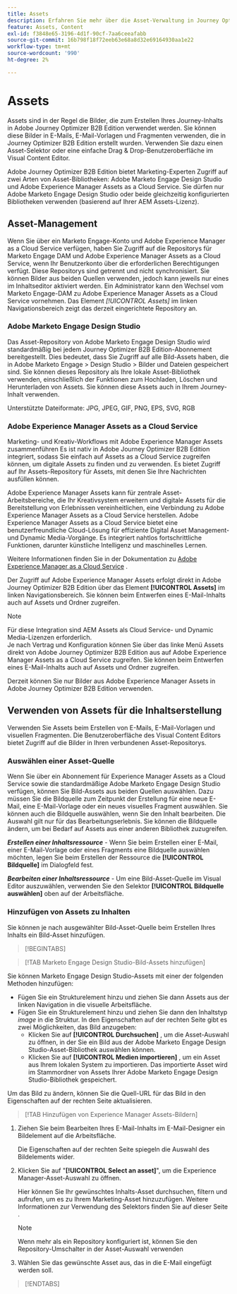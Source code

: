 ```yaml
---
title: Assets
description: Erfahren Sie mehr über die Asset-Verwaltung in Journey Optimizer B2B Edition.
feature: Assets, Content
exl-id: f3848e65-3196-4d1f-90cf-7aa6ceeafabb
source-git-commit: 16b798f18f72eeb63e68a8d32e69164930aa1e22
workflow-type: tm+mt
source-wordcount: '990'
ht-degree: 2%

---
```


# Assets

Assets sind in der Regel die Bilder, die zum Erstellen Ihres Journey-Inhalts in Adobe Journey Optimizer B2B Edition verwendet werden. Sie können diese Bilder in E-Mails, E-Mail-Vorlagen und Fragmenten verwenden, die in Journey Optimizer B2B Edition erstellt wurden. Verwenden Sie dazu einen Asset-Selektor oder eine einfache Drag &amp; Drop-Benutzeroberfläche im Visual Content Editor.

Adobe Journey Optimizer B2B Edition bietet Marketing-Experten Zugriff auf zwei Arten von Asset-Bibliotheken: Adobe Marketo Engage Design Studio und Adobe Experience Manager Assets as a Cloud Service. Sie dürfen nur Adobe Marketo Engage Design Studio oder beide gleichzeitig konfigurierten Bibliotheken verwenden (basierend auf Ihrer AEM Assets-Lizenz).

## Asset-Management

Wenn Sie über ein Marketo Engage-Konto und Adobe Experience Manager as a Cloud Service verfügen, haben Sie Zugriff auf die Repositorys für Marketo Engage DAM und Adobe Experience Manager Assets as a Cloud Service, wenn Ihr Benutzerkonto über die erforderlichen Berechtigungen verfügt. Diese Repositorys sind getrennt und nicht synchronisiert. Sie können Bilder aus beiden Quellen verwenden, jedoch kann jeweils nur eines im Inhaltseditor aktiviert werden. Ein Administrator kann den Wechsel vom Marketo Engage-DAM zu Adobe Experience Manager Assets as a Cloud Service vornehmen. Das Element _[!UICONTROL Assets]_ im linken Navigationsbereich zeigt das derzeit eingerichtete Repository an.

### Adobe Marketo Engage Design Studio

Das Asset-Repository von Adobe Marketo Engage Design Studio wird standardmäßig bei jedem Journey Optimizer B2B Edition-Abonnement bereitgestellt. Dies bedeutet, dass Sie Zugriff auf alle Bild-Assets haben, die in Adobe Marketo Engage > Design Studio > Bilder und Dateien gespeichert sind. Sie können dieses Repository als Ihre lokale Asset-Bibliothek verwenden, einschließlich der Funktionen zum Hochladen, Löschen und Herunterladen von Assets. Sie können diese Assets auch in Ihrem Journey-Inhalt verwenden.

Unterstützte Dateiformate: JPG, JPEG, GIF, PNG, EPS, SVG, RGB

### Adobe Experience Manager Assets as a Cloud Service

Marketing- und Kreativ-Workflows mit Adobe Experience Manager Assets zusammenführen Es ist nativ in Adobe Journey Optimizer B2B Edition integriert, sodass Sie einfach auf Assets as a Cloud Service zugreifen können, um digitale Assets zu finden und zu verwenden. Es bietet Zugriff auf Ihr Assets-Repository für Assets, mit denen Sie Ihre Nachrichten ausfüllen können.

Adobe Experience Manager Assets kann für zentrale Asset-Arbeitsbereiche, die Ihr Kreativsystem erweitern und digitale Assets für die Bereitstellung von Erlebnissen vereinheitlichen, eine Verbindung zu Adobe Experience Manager Assets as a Cloud Service herstellen. Adobe Experience Manager Assets as a Cloud Service bietet eine benutzerfreundliche Cloud-Lösung für effiziente Digital Asset Management- und Dynamic Media-Vorgänge. Es integriert nahtlos fortschrittliche Funktionen, darunter künstliche Intelligenz und maschinelles Lernen.

Weitere Informationen finden Sie in der Dokumentation zu [Adobe Experience Manager as a Cloud Service](https://experienceleague.adobe.com/de/docs/experience-manager-cloud-service/content/assets/overview) .

Der Zugriff auf Adobe Experience Manager Assets erfolgt direkt in Adobe Journey Optimizer B2B Edition über das Element **[!UICONTROL Assets]** im linken Navigationsbereich. Sie können beim Entwerfen eines E-Mail-Inhalts auch auf Assets und Ordner zugreifen.

>[!NOTE]
>
>Für diese Integration sind AEM Assets als Cloud Service- und Dynamic Media-Lizenzen erforderlich.<br/>
>Je nach Vertrag und Konfiguration können Sie über das linke Menü Assets direkt von Adobe Journey Optimizer B2B Edition aus auf Adobe Experience Manager Assets as a Cloud Service zugreifen. Sie können beim Entwerfen eines E-Mail-Inhalts auch auf Assets und Ordner zugreifen.

Derzeit können Sie nur Bilder aus Adobe Experience Manager Assets in Adobe Journey Optimizer B2B Edition verwenden.

## Verwenden von Assets für die Inhaltserstellung

Verwenden Sie Assets beim Erstellen von E-Mails, E-Mail-Vorlagen und visuellen Fragmenten. Die Benutzeroberfläche des Visual Content Editors bietet Zugriff auf die Bilder in Ihren verbundenen Asset-Repositorys.

### Auswählen einer Asset-Quelle

Wenn Sie über ein Abonnement für Experience Manager Assets as a Cloud Service sowie die standardmäßige Adobe Marketo Engage Design Studio verfügen, können Sie Bild-Assets aus beiden Quellen auswählen. Dazu müssen Sie die Bildquelle zum Zeitpunkt der Erstellung für eine neue E-Mail, eine E-Mail-Vorlage oder ein neues visuelles Fragment auswählen. Sie können auch die Bildquelle auswählen, wenn Sie den Inhalt bearbeiten. Die Auswahl gilt nur für das Bearbeitungserlebnis. Sie können die Bildquelle ändern, um bei Bedarf auf Assets aus einer anderen Bibliothek zuzugreifen.

_**Erstellen einer Inhaltsressource**_ - Wenn Sie beim Erstellen einer E-Mail, einer E-Mail-Vorlage oder eines Fragments eine Bildquelle auswählen möchten, legen Sie beim Erstellen der Ressource die **[!UICONTROL Bildquelle]** im Dialogfeld fest.

_**Bearbeiten einer Inhaltsressource**_ - Um eine Bild-Asset-Quelle im Visual Editor auszuwählen, verwenden Sie den Selektor **[!UICONTROL Bildquelle auswählen]** oben auf der Arbeitsfläche.

### Hinzufügen von Assets zu Inhalten

Sie können je nach ausgewählter Bild-Asset-Quelle beim Erstellen Ihres Inhalts ein Bild-Asset hinzufügen.

>[!BEGINTABS]

>[!TAB Marketo Engage Design Studio-Bild-Assets hinzufügen]

Sie können Marketo Engage Design Studio-Assets mit einer der folgenden Methoden hinzufügen:

* Fügen Sie ein Strukturelement hinzu und ziehen Sie dann Assets aus der linken Navigation in die visuelle Arbeitsfläche.
* Fügen Sie ein Strukturelement hinzu und ziehen Sie dann den Inhaltstyp _image_ in die Struktur. In den Eigenschaften auf der rechten Seite gibt es zwei Möglichkeiten, das Bild anzugeben:
   * Klicken Sie auf **[!UICONTROL Durchsuchen]** , um die Asset-Auswahl zu öffnen, in der Sie ein Bild aus der Adobe Marketo Engage Design Studio-Asset-Bibliothek auswählen können.
   * Klicken Sie auf **[!UICONTROL Medien importieren]** , um ein Asset aus Ihrem lokalen System zu importieren. Das importierte Asset wird im Stammordner von Assets Ihrer Adobe Marketo Engage Design Studio-Bibliothek gespeichert.

Um das Bild zu ändern, können Sie die Quell-URL für das Bild in den Eigenschaften auf der rechten Seite aktualisieren.

>[!TAB Hinzufügen von Experience Manager Assets-Bildern]

1. Ziehen Sie beim Bearbeiten Ihres E-Mail-Inhalts im E-Mail-Designer ein Bildelement auf die Arbeitsfläche.

   Die Eigenschaften auf der rechten Seite spiegeln die Auswahl des Bildelements wider.

1. Klicken Sie auf &quot;**[!UICONTROL Select an asset]**&quot;, um die Experience Manager-Asset-Auswahl zu öffnen.

   Hier können Sie Ihr gewünschtes Inhalts-Asset durchsuchen, filtern und aufrufen, um es zu Ihrem Marketing-Asset hinzuzufügen. Weitere Informationen zur Verwendung des Selektors finden Sie auf dieser Seite .

   >[!NOTE]
   >
   >Wenn mehr als ein Repository konfiguriert ist, können Sie den Repository-Umschalter in der Asset-Auswahl verwenden

1. Wählen Sie das gewünschte Asset aus, das in die E-Mail eingefügt werden soll.

>[!ENDTABS]
